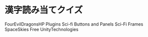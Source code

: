# 漢字読み当てクイズ

FourEvilDragonsHP
Plugins
Sci-fi Buttons and Panels
Sci-Fi Frames
SpaceSkies Free
UnityTechnologies
